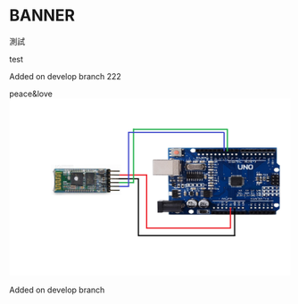 # BANNER

測試

test

Added on develop branch 222

peace&love
![Blueteeth](./藍芽arduino接腳圖.png)

Added on develop branch